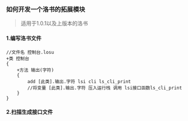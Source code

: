 ### 如何开发一个洛书的拓展模块
> 适用于1.0.1以及上版本的洛书

#### 1.编写洛书文件

```
//文件名 控制台.losu
+类 控制台
{
    +方法 输出(字符)
    {
        add [此类].输出.字符 lsi cli ls_cli_print
        //将变量 [此类].输出.字符 压入运行栈 调用 lsi接口函数ls_cli_print
    }
}
```
#### 2.扫描生成接口文件